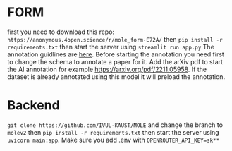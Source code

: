 # FORM

first you need to download this repo: 
`https://anonymous.4open.science/r/mole_form-E72A/` then `pip install -r requirements.txt`
then start the server using `streamlit run app.py`
The annotation guidlines are [here](https://docs.google.com/document/d/1m6fesR0-VO2cWK1O_FOPlj7f-NZn0UjdWYG0jGWIp9s/edit?usp=sharing). Before starting the annotation you need first to change the schema to annotate a paper for it. Add the arXiv pdf to start the AI annotation for example https://arxiv.org/pdf/2211.05958. If the dataset is already annotated using this model it will preload the annotation. 

# Backend

`git clone https://github.com/IVUL-KAUST/MOLE` and change the branch to `molev2` then `pip install -r requirements.txt`
then start the server using `uvicorn main:app`. Make sure you add .env with `OPENROUTER_API_KEY=sk**`
